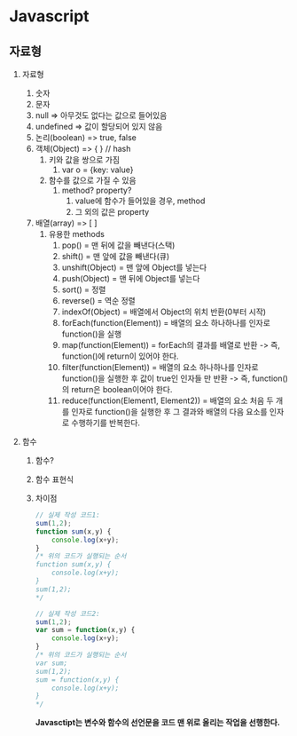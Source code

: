 # Javascript

## 자료형

1. 자료형

   1. 숫자
   2. 문자
   3. null => 아무것도 없다는 값으로 들어있음
   4. undefined => 값이 할당되어 있지 않음
   5. 논리(boolean) => true, false
   6. 객체(Object) => { } // hash
      1. 키와 값을 쌍으로 가짐
         1. var o = {key: value}
      2. 함수를 값으로 가질 수 있음
         1. method? property?
            1. value에 함수가 들어있을 경우, method
            2. 그 외의 값은 property
   7. 배열(array) => [ ]
      1. 유용한 methods
         1. pop() = 맨 뒤에 값을 빼낸다(스택)
         2. shift() = 맨 앞에 값을 빼낸다(큐)
         3. unshift(Object) = 맨 앞에 Object를 넣는다
         4. push(Object) = 맨 뒤에 Object를 넣는다
         5. sort() = 정렬
         6. reverse() = 역순 정렬
         7. indexOf(Object) = 배열에서 Object의 위치 반환(0부터 시작)
         8. forEach(function(Element)) = 배열의 요소 하나하나를 인자로 function()을 실행
         9. map(function(Element)) = forEach의 결과를 배열로 반환 -> 즉, function()에 return이 있어야 한다.
         10. filter(function(Element)) = 배열의 요소 하나하나를 인자로 function()을 실행한 후  값이 true인 인자들 만 반환 -> 즉, function()의 return은 boolean이어야 한다.
         11. reduce(function(Element1, Element2)) = 배열의 요소 처음 두 개를 인자로 function()을 실행한 후 그 결과와 배열의 다음 요소를 인자로 수행하기를 반복한다.

2. 함수

   1. 함수?

   2. 함수 표현식

   3. 차이점

      ```javascript
      // 실제 작성 코드1:
      sum(1,2);
      function sum(x,y) {
          console.log(x+y);
      }
      /* 위의 코드가 실행되는 순서
      function sum(x,y) {
          console.log(x+y);
      }
      sum(1,2);
      */
      ```

      ```javascript
      // 실제 작성 코드2:
      sum(1,2);
      var sum = function(x,y) {
          console.log(x+y);
      }
      /* 위의 코드가 실행되는 순서
      var sum;
      sum(1,2);
      sum = function(x,y) {
          console.log(x+y);
      }
      */
      ```

      **Javasctipt는 변수와 함수의 선언문을 코드 맨 위로 올리는 작업을 선행한다.**

